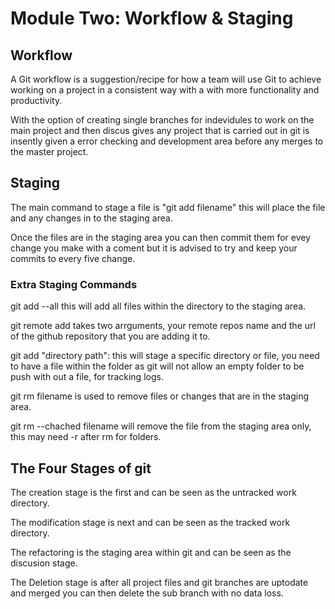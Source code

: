 <h1>Module Two: Workflow & Staging</h1>
    <h2>Workflow</h2>
        <p>A Git workflow is a suggestion/recipe for how a team will use Git to achieve working on a project in a consistent way with a with more functionality and productivity.</p>
        <p>With the option of creating single branches for indevidules to work on the main project and then discus gives any project that is carried out in git is insently given a error checking and development area before any merges to the master project.</p>
    <h2>Staging</h2>
        <p>The main command to stage a file is "git add filename" this will place the file and any changes in to the staging area.</p><p>Once the files are in the staging area you can then commit them for evey change you make with a coment but it is advised to try and keep your commits to every five change.</p>
        <h3>Extra Staging Commands</h3>
            <p>git add --all this will add all files within the directory to the staging area.</p>
            <p>git remote add takes two arrguments, your remote repos name and the url of the github repository that you are adding it to.</p>
            <p>git add "directory path": this will stage a specific directory or file, you need to have a file within the folder as git will not allow an empty folder to be push with out a file, for tracking logs.<p>
            <p>git rm filename is used to remove files or changes that are in the staging area.</p>
            <p>git rm --chached filename will remove the file from the staging area only, this may need -r after rm for folders.</p>
        <h2>The Four Stages of git</h2>
            <p>The creation stage is the first and can be seen as the untracked work directory.
            <p>The modification stage is next and can be seen as the tracked work directory.</p>
            <p>The refactoring is the staging area within git and can be seen as the discusion stage.<p>The Deletion stage is after all project files and git branches are uptodate and merged you can then delete the sub branch with no data loss.</p>
